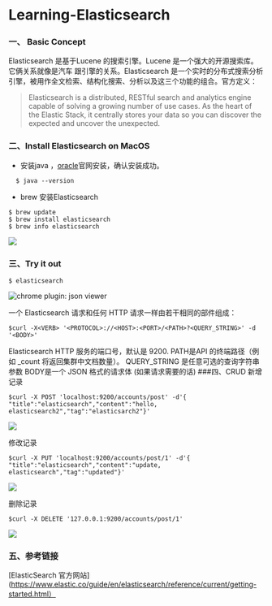 # Learning-Elasticsearch

### 一、 Basic Concept
Elasticsearch 是基于Lucene 的搜索引擎。Lucene 是一个强大的开源搜索库。它俩关系就像是汽车 跟引擎的关系。Elasticsearch 是一个实时的分布式搜索分析引擎，被用作全文检索、结构化搜索、分析以及这三个功能的组合。官方定义：
>Elasticsearch is a distributed, RESTful search and analytics engine capable of solving a growing number of use cases. As the heart of the Elastic Stack, it centrally stores your data so you can discover the expected and uncover the unexpected.

### 二、Install Elasticsearch on MacOS
* 安装java ，[oracle](http://www.oracle.com/technetwork/java/javase/downloads/jdk8-downloads-2133151.html)官网安装，确认安装成功。
```
  $ java --version  
```
* brew 安装Elasticsearch
```
$ brew update
$ brew install elasticsearch 
$ brew info elasticsearch
```
![](http://upload-images.jianshu.io/upload_images/807985-e61ec9c9eaf2eac2.png?imageMogr2/auto-orient/strip%7CimageView2/2/w/1240)


### 三、Try it out
```
$ elasticsearch
```
![chrome plugin: json viewer](http://upload-images.jianshu.io/upload_images/807985-a064e478d98200b4.png?imageMogr2/auto-orient/strip%7CimageView2/2/w/1240)

一个 Elasticsearch 请求和任何 HTTP 请求一样由若干相同的部件组成：
```
$curl -X<VERB> '<PROTOCOL>://<HOST>:<PORT>/<PATH>?<QUERY_STRING>' -d '<BODY>'
```
Elasticsearch HTTP 服务的端口号，默认是 9200.
PATH是API 的终端路径（例如 _count 将返回集群中文档数量）。
QUERY_STRING 是任意可选的查询字符串参数
BODY是一个 JSON 格式的请求体 (如果请求需要的话)
###四、CRUD
新增记录
```
$curl -X POST 'localhost:9200/accounts/post' -d'{ "title":"elasticsearch","content":"hello, elasticsearch2","tag":"elasticsarch2"}'
```

![](http://upload-images.jianshu.io/upload_images/807985-d5edef1fb23c4245.png?imageMogr2/auto-orient/strip%7CimageView2/2/w/1240)

修改记录
```
$curl -X PUT 'localhost:9200/accounts/post/1' -d'{ "title":"elasticsearch","content":"update, elasticsearch","tag":"updated"}'
```

![](http://upload-images.jianshu.io/upload_images/807985-ff3b1043a305c2a8.png?imageMogr2/auto-orient/strip%7CimageView2/2/w/1240)

删除记录
```
$curl -X DELETE '127.0.0.1:9200/accounts/post/1'
```
![](http://upload-images.jianshu.io/upload_images/807985-9ca11a7a67915bc5.png?imageMogr2/auto-orient/strip%7CimageView2/2/w/1240)

### 五、参考链接
[ElasticSearch 官方网站]
(https://www.elastic.co/guide/en/elasticsearch/reference/current/getting-started.html）

